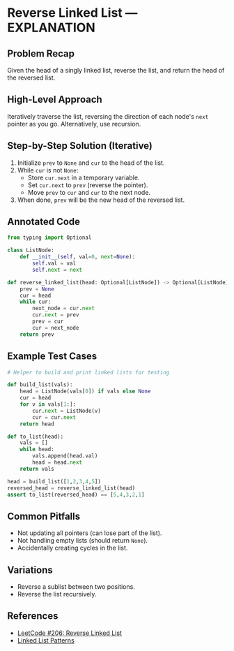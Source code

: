 # Reverse Linked List — EXPLANATION

## Problem Recap
Given the head of a singly linked list, reverse the list, and return the head of the reversed list.

## High-Level Approach
Iteratively traverse the list, reversing the direction of each node's `next` pointer as you go. Alternatively, use recursion.

## Step-by-Step Solution (Iterative)
1. Initialize `prev` to `None` and `cur` to the head of the list.
2. While `cur` is not `None`:
    - Store `cur.next` in a temporary variable.
    - Set `cur.next` to `prev` (reverse the pointer).
    - Move `prev` to `cur` and `cur` to the next node.
3. When done, `prev` will be the new head of the reversed list.

## Annotated Code
```python
from typing import Optional

class ListNode:
    def __init__(self, val=0, next=None):
        self.val = val
        self.next = next

def reverse_linked_list(head: Optional[ListNode]) -> Optional[ListNode]:
    prev = None
    cur = head
    while cur:
        next_node = cur.next
        cur.next = prev
        prev = cur
        cur = next_node
    return prev
```

## Example Test Cases
```python
# Helper to build and print linked lists for testing

def build_list(vals):
    head = ListNode(vals[0]) if vals else None
    cur = head
    for v in vals[1:]:
        cur.next = ListNode(v)
        cur = cur.next
    return head

def to_list(head):
    vals = []
    while head:
        vals.append(head.val)
        head = head.next
    return vals

head = build_list([1,2,3,4,5])
reversed_head = reverse_linked_list(head)
assert to_list(reversed_head) == [5,4,3,2,1]
```

## Common Pitfalls
- Not updating all pointers (can lose part of the list).
- Not handling empty lists (should return `None`).
- Accidentally creating cycles in the list.

## Variations
- Reverse a sublist between two positions.
- Reverse the list recursively.

## References
- [LeetCode #206: Reverse Linked List](https://leetcode.com/problems/reverse-linked-list/)
- [Linked List Patterns](https://leetcode.com/problems/reverse-linked-list/solutions/) 